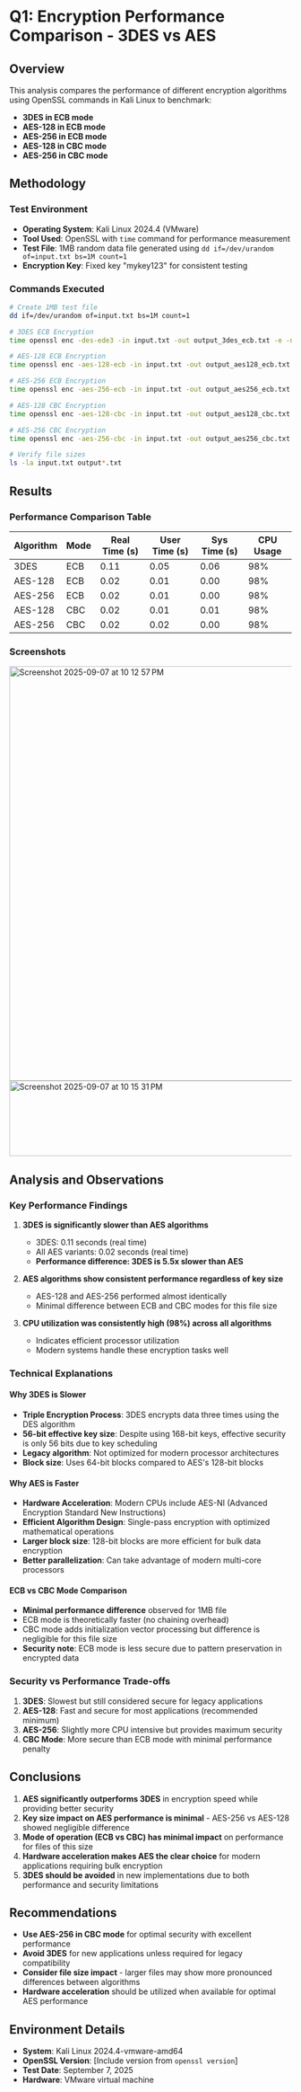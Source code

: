 # Q1: Encryption Performance Comparison - 3DES vs AES

## Overview
This analysis compares the performance of different encryption algorithms using OpenSSL commands in Kali Linux to benchmark:
- **3DES in ECB mode**
- **AES-128 in ECB mode** 
- **AES-256 in ECB mode**
- **AES-128 in CBC mode**
- **AES-256 in CBC mode**

## Methodology

### Test Environment
- **Operating System**: Kali Linux 2024.4 (VMware)
- **Tool Used**: OpenSSL with `time` command for performance measurement
- **Test File**: 1MB random data file generated using `dd if=/dev/urandom of=input.txt bs=1M count=1`
- **Encryption Key**: Fixed key "mykey123" for consistent testing

### Commands Executed

```bash
# Create 1MB test file
dd if=/dev/urandom of=input.txt bs=1M count=1

# 3DES ECB Encryption
time openssl enc -des-ede3 -in input.txt -out output_3des_ecb.txt -e -nosalt -pbkdf2 -k "mykey123"

# AES-128 ECB Encryption  
time openssl enc -aes-128-ecb -in input.txt -out output_aes128_ecb.txt -e -nosalt -pbkdf2 -k "mykey123"

# AES-256 ECB Encryption
time openssl enc -aes-256-ecb -in input.txt -out output_aes256_ecb.txt -e -nosalt -pbkdf2 -k "mykey123"

# AES-128 CBC Encryption
time openssl enc -aes-128-cbc -in input.txt -out output_aes128_cbc.txt -e -nosalt -pbkdf2 -k "mykey123"

# AES-256 CBC Encryption
time openssl enc -aes-256-cbc -in input.txt -out output_aes256_cbc.txt -e -nosalt -pbkdf2 -k "mykey123"

# Verify file sizes
ls -la input.txt output*.txt
```

## Results

### Performance Comparison Table

| Algorithm | Mode | Real Time (s) | User Time (s) | Sys Time (s) | CPU Usage |
|-----------|------|---------------|---------------|--------------|-----------|
| 3DES | ECB | 0.11 | 0.05 | 0.06 | 98% |
| AES-128 | ECB | 0.02 | 0.01 | 0.00 | 98% |
| AES-256 | ECB | 0.02 | 0.01 | 0.00 | 98% |
| AES-128 | CBC | 0.02 | 0.01 | 0.01 | 98% |
| AES-256 | CBC | 0.02 | 0.02 | 0.00 | 98% |

### Screenshots

<img width="887" height="738" alt="Screenshot 2025-09-07 at 10 12 57 PM" src="https://github.com/user-attachments/assets/c73b0bc3-ce04-4899-807a-b9f69a05d34b" />

<img width="548" height="134" alt="Screenshot 2025-09-07 at 10 15 31 PM" src="https://github.com/user-attachments/assets/28495b3f-46a2-4f70-8b12-6b396d77d6b3" />


## Analysis and Observations

### Key Performance Findings

1. **3DES is significantly slower than AES algorithms**
   - 3DES: 0.11 seconds (real time)
   - All AES variants: 0.02 seconds (real time)
   - **Performance difference: 3DES is 5.5x slower than AES**

2. **AES algorithms show consistent performance regardless of key size**
   - AES-128 and AES-256 performed almost identically
   - Minimal difference between ECB and CBC modes for this file size

3. **CPU utilization was consistently high (98%) across all algorithms**
   - Indicates efficient processor utilization
   - Modern systems handle these encryption tasks well

### Technical Explanations

#### Why 3DES is Slower
- **Triple Encryption Process**: 3DES encrypts data three times using the DES algorithm
- **56-bit effective key size**: Despite using 168-bit keys, effective security is only 56 bits due to key scheduling
- **Legacy algorithm**: Not optimized for modern processor architectures
- **Block size**: Uses 64-bit blocks compared to AES's 128-bit blocks

#### Why AES is Faster
- **Hardware Acceleration**: Modern CPUs include AES-NI (Advanced Encryption Standard New Instructions)
- **Efficient Algorithm Design**: Single-pass encryption with optimized mathematical operations
- **Larger block size**: 128-bit blocks are more efficient for bulk data encryption
- **Better parallelization**: Can take advantage of modern multi-core processors

#### ECB vs CBC Mode Comparison
- **Minimal performance difference** observed for 1MB file
- ECB mode is theoretically faster (no chaining overhead)
- CBC mode adds initialization vector processing but difference is negligible for this file size
- **Security note**: ECB mode is less secure due to pattern preservation in encrypted data

### Security vs Performance Trade-offs

1. **3DES**: Slowest but still considered secure for legacy applications
2. **AES-128**: Fast and secure for most applications (recommended minimum)
3. **AES-256**: Slightly more CPU intensive but provides maximum security
4. **CBC Mode**: More secure than ECB mode with minimal performance penalty

## Conclusions

1. **AES significantly outperforms 3DES** in encryption speed while providing better security
2. **Key size impact on AES performance is minimal** - AES-256 vs AES-128 showed negligible difference
3. **Mode of operation (ECB vs CBC) has minimal impact** on performance for files of this size
4. **Hardware acceleration makes AES the clear choice** for modern applications requiring bulk encryption
5. **3DES should be avoided** in new implementations due to both performance and security limitations

## Recommendations

- **Use AES-256 in CBC mode** for optimal security with excellent performance
- **Avoid 3DES** for new applications unless required for legacy compatibility
- **Consider file size impact** - larger files may show more pronounced differences between algorithms
- **Hardware acceleration** should be utilized when available for optimal AES performance

## Environment Details
- **System**: Kali Linux 2024.4-vmware-amd64
- **OpenSSL Version**: [Include version from `openssl version`]
- **Test Date**: September 7, 2025
- **Hardware**: VMware virtual machine
